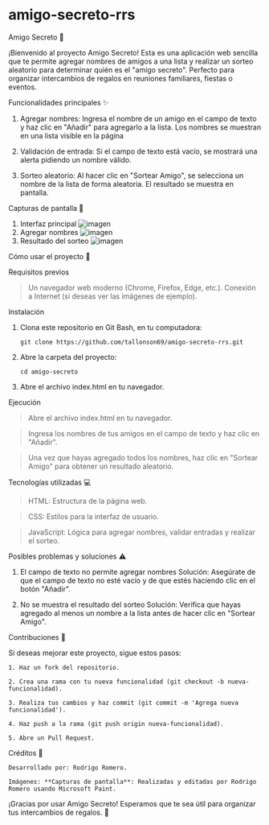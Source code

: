 # amigo-secreto-rrs
Amigo Secreto 🎁

¡Bienvenido al proyecto Amigo Secreto! Esta es una aplicación web sencilla que te permite agregar nombres de amigos a una lista y realizar un sorteo aleatorio para determinar quién es el "amigo secreto". Perfecto para organizar intercambios de regalos en reuniones familiares, fiestas o eventos.

Funcionalidades principales ✨

1. Agregar nombres:
   Ingresa el nombre de un amigo en el campo de texto y haz clic en "Añadir" para agregarlo a la lista.
   Los nombres se muestran en una lista visible en la página
   
2. Validación de entrada:
   Si el campo de texto está vacío, se mostrará una alerta pidiendo un nombre válido.
   
3. Sorteo aleatorio:
   Al hacer clic en "Sortear Amigo", se selecciona un nombre de la lista de forma aleatoria.
   El resultado se muestra en pantalla.
   
Capturas de pantalla 📸

1. Interfaz principal
   ![imagen](https://github.com/user-attachments/assets/3e71d918-8aa2-4120-ae3c-f7d04238a18d)
2. Agregar nombres
   ![imagen](https://github.com/user-attachments/assets/b4cb5581-6384-4077-b979-d696f98e87d3)
3. Resultado del sorteo
   ![imagen](https://github.com/user-attachments/assets/de3342ca-6a3a-43b8-ac4d-4fd40981082e)

Cómo usar el proyecto 🚀

Requisitos previos

   > Un navegador web moderno (Chrome, Firefox, Edge, etc.).
   > Conexión a Internet (si deseas ver las imágenes de ejemplo).

Instalación

   1. Clona este repositorio en Git Bash, en tu computadora:
    
	      git clone https://github.com/tallonson69/amigo-secreto-rrs.git
 
   2. Abre la carpeta del proyecto:
   
	      cd amigo-secreto

   3. Abre el archivo index.html en tu navegador.

Ejecución

   > Abre el archivo index.html en tu navegador.

   > Ingresa los nombres de tus amigos en el campo de texto y haz clic en "Añadir".

   > Una vez que hayas agregado todos los nombres, haz clic en "Sortear Amigo" para obtener un resultado aleatorio.

Tecnologías utilizadas 💻

   > HTML: Estructura de la página web.

   > CSS: Estilos para la interfaz de usuario.

   > JavaScript: Lógica para agregar nombres, validar entradas y realizar el sorteo.

Posibles problemas y soluciones ⚠️

   1. El campo de texto no permite agregar nombres
    Solución: Asegúrate de que el campo de texto no esté vacío y de que estés haciendo clic en el botón "Añadir".

   2. No se muestra el resultado del sorteo
    Solución: Verifica que hayas agregado al menos un nombre a la lista antes de hacer clic en "Sortear Amigo".

Contribuciones 🤝

Si deseas mejorar este proyecto, sigue estos pasos:

    1. Haz un fork del repositorio.

    2. Crea una rama con tu nueva funcionalidad (git checkout -b nueva-funcionalidad).

    3. Realiza tus cambios y haz commit (git commit -m 'Agrega nueva funcionalidad').

    4. Haz push a la rama (git push origin nueva-funcionalidad).

    5. Abre un Pull Request.


Créditos 🙌

    Desarrollado por: Rodrigo Romero.

    Imágenes: **Capturas de pantalla**: Realizadas y editadas por Rodrigo Romero usando Microsoft Paint.


¡Gracias por usar Amigo Secreto! Esperamos que te sea útil para organizar tus intercambios de regalos. 🎉



